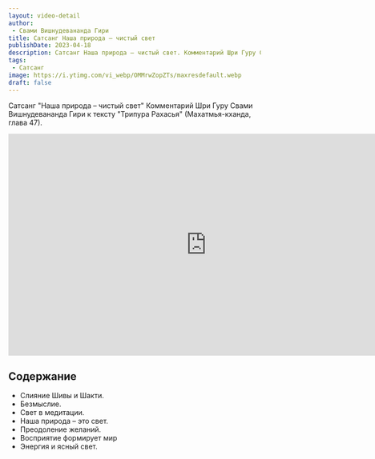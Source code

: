 ```yaml
---
layout: video-detail
author:
 - Свами Вишнудевананда Гири
title: Сатсанг Наша природа – чистый свет
publishDate: 2023-04-18
description: Сатсанг Наша природа – чистый свет. Комментарий Шри Гуру Свами Вишнудевананда Гири к тексту "Трипура Рахасья" (Махатмья-кханда, глава 47).
tags: 
 - Сатсанг
image: https://i.ytimg.com/vi_webp/OMMrwZopZTs/maxresdefault.webp
draft: false
---
```


 Сатсанг "Наша природа – чистый свет"
Комментарий Шри Гуру Свами Вишнудевананда Гири к тексту "Трипура Рахасья" (Махатмья-кханда, глава 47).

<iframe width="790" height="444" src="https://www.youtube.com/embed/OMMrwZopZTs" frameborder="0" allowfullscreen=""></iframe> 

## Содержание

- Слияние Шивы и Шакти.
- Безмыслие.
- Свет в медитации.
- Наша природа – это свет.
- Преодоление желаний.
- Восприятие формирует мир
- Энергия и ясный свет.